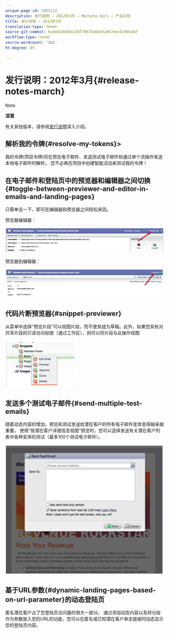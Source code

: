 ```yaml
---
unique-page-id: 2951122
description: 发行说明 — 2012年3月 — Marketo Docs — 产品文档
title: 发行说明 — 2012年3月
translation-type: tm+mt
source-git-commit: 6ae882dddda220f7067babbe5a057eec82601abf
workflow-type: tm+mt
source-wordcount: '261'
ht-degree: 0%

---
```



# 发行说明：2012年3月{#release-notes-march}

>[!NOTE]
>
>**深潜**
>
>有关其他版本，请参阅[发行说明](https://docs.marketo.com/display/docs/release+notes)深入介绍。
>
>## 解析我的令牌{#resolve-my-tokens}>

我的令牌(项目令牌)将在预览电子邮件、发送测试电子邮件和通过单个流操作发送本地电子邮件时解析。 您不必再在项目中创建智能活动来测试我的令牌！

## 在电子邮件和登陆页中的预览器和编辑器之间切换{#toggle-between-previewer-and-editor-in-emails-and-landing-pages}

只需单击一下，即可在编辑器和预览器之间轻松来回。

预览器编辑器：

![](assets/image2014-9-23-10-3a0-3a13.png)

预览器到编辑器：

![](assets/image2014-9-23-10-3a0-3a25.png)

## 代码片断预览器{#snippet-previewer}

从菜单中选择“预览片段”可以视图片段，而不使其成为草稿。此外，如果您具有对共享片段的只读访问权限（通过工作区），则可以将片段与此操作视图

![](assets/image2014-9-23-10-3a0-3a37.png)

## 发送多个测试电子邮件{#send-multiple-test-emails}

随着动态内容的增加，预览和测试发送给潜在客户的所有电子邮件变体变得越来越重要。 使用“按潜在客户详细信息视图”预览时，您可以选择发送有关潜在客户列表中各种变体的测试（最多100个测试电子邮件）。

![](assets/image2014-9-23-10-3a0-3a50.png)

## 基于URL参数{#dynamic-landing-pages-based-on-url-parameter}的动态登陆页

匿名潜在客户占了您登陆页访问量的很大一部分。 通过添加动态内容以及将分段作为参数放入您的URL的功能，您可以在匿名或已知潜在客户单击链接时动态显示您的登陆页内容。
